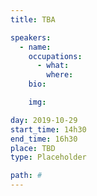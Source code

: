 ```yaml
---
title: TBA

speakers:
  - name: 
    occupations:
      - what: 
        where: 
    bio: 

    img: 

day: 2019-10-29
start_time: 14h30
end_time: 16h30
place: TBD
type: Placeholder

path: #
---
```

